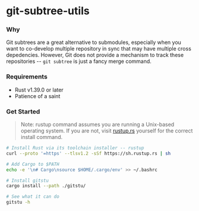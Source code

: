 # git-subtree-utils

### Why

Git subtrees are a great alternative to submodules, especially when you want to co-develop multiple repository in sync that may have multiple cross depedencies. However, Git does not provide a mechanism to track these repositories -- `git subtree` is just a fancy merge command.

### Requirements

- Rust v1.39.0 or later
- Patience of a saint

### Get Started
> Note: rustup command assumes you are running a Unix-based operating system. If you are not, visit [rustup.rs](https://rustup.rs) yourself for the correct install command.

```bash
# Install Rust via its toolchain installer -- rustup
curl --proto '=https' --tlsv1.2 -sSf https://sh.rustup.rs | sh

# Add Cargo to $PATH
echo -e '\n# Cargo\nsource $HOME/.cargo/env' >> ~/.bashrc

# Install gitstu
cargo install --path ./gitstu/

# See what it can do
gitstu -h
```
